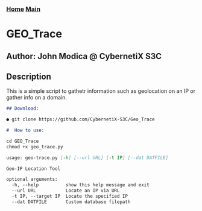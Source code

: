 ### [Home](https://CybernetiX-S3C.github.io)   [Main](https://CybernetiX-S3C.github.io/main)

# GEO_Trace
## Author: John Modica @ CybernetiX S3C

## Description

This is a simple script to gathetr information such as geolocation on an IP or gather info on a domain. 

```markdown
## Download:

● git clone https://github.com/CybernetiX-S3C/Geo_Trace

#  How to use:

cd GEO_Trace
chmod +x geo_trace.py

usage: geo-trace.py [-h] [--url URL] [-t IP] [--dat DATFILE]

Geo-IP Location Tool

optional arguments:
  -h, --help          show this help message and exit
  --url URL           Locate an IP via URL
  -t IP, --target IP  Locate the specified IP
  --dat DATFILE       Custom database filepath

```
